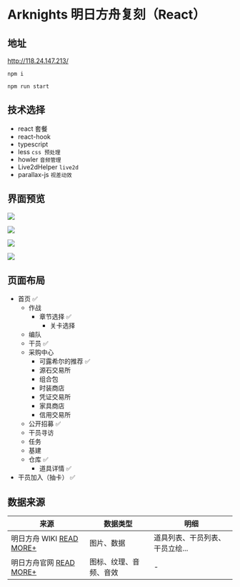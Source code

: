 # Arknights 明日方舟复刻（React）

## 地址

http://118.24.147.213/

```node
npm i
```

```node
npm run start
```

## 技术选择

- react 套餐
- react-hook
- typescript
- less `css 预处理`
- howler `音频管理`
- Live2dHelper `live2d`
- parallax-js `视差动效`

## 界面预览

![](https://imgkr.cn-bj.ufileos.com/61dc04ca-e41a-4634-b1a4-adf812b81ff7.png)

![](https://imgkr.cn-bj.ufileos.com/f3795716-22e5-4a66-8436-05a5f8ff6cd4.png)

![](https://imgkr.cn-bj.ufileos.com/9f721f39-e16c-4a35-92fe-a88009d7ce8f.png)

![](https://imgkr.cn-bj.ufileos.com/af0a1ee7-5a05-4127-951a-291b766240c0.png)

## 页面布局

- 首页 ✅
  - 作战
    - 章节选择 ✅
      - 关卡选择
  - 编队
  - 干员 ✅
  - 采购中心
    - 可露希尔的推荐 ✅
    - 源石交易所
    - 组合包
    - 时装商店
    - 凭证交易所
    - 家具商店
    - 信用交易所
  - 公开招募 ✅
  - 干员寻访
  - 任务
  - 基建
  - 仓库 ✅
    - 道具详情 ✅
- 干员加入（抽卡） ✅

## 数据来源

| 来源                                                              | 数据类型               | 明细                            |
| ----------------------------------------------------------------- | ---------------------- | ------------------------------- |
| 明日方舟 WIKI [READ MORE+](http://prts.wiki/w/%E9%A6%96%E9%A1%B5) | 图片、数据             | 道具列表、干员列表、干员立绘... |
| 明日方舟官网 [READ MORE+](https://ak.hypergryph.com/)             | 图标、纹理、音频、音效 | -                               |
